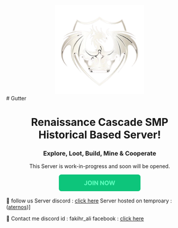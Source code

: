 <div align="center">
  <img src="images/RcSMP_logo.png" alt="Logo" width="240" />
</div>
# Gutter
<h1 margin-top="3rem" align="center">Renaissance Cascade SMP Historical Based Server!</h1>
<h3 align="center">Explore, Loot, Build, Mine & Cooperate</h3>
<p align="center">This Server is work-in-progress and soon will be opened.</p>

<div align="center" >
    <a href="https://discord.gg/kCJnupsY"><img src="intereact/btn.png" alt="Logo" height="45" /></a>
</div>


🔗 follow us
Server discord : [click here](https://discord.gg/kCJnupsY)
Server hosted on temproary : ([aternos](https://aternos.org/:en/))]

🔗 Contact me
discord id : fakihr_ali
facebook : [click  here](https://www.facebook.com/profile.php?id=61571317346587)
